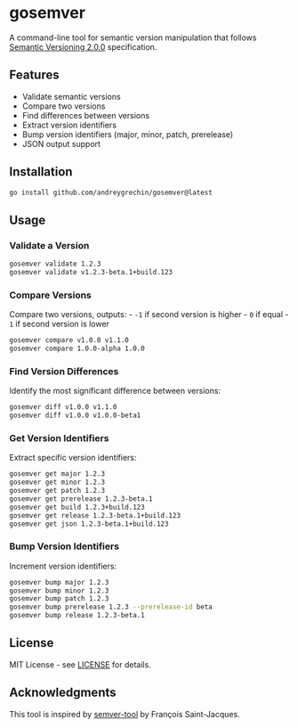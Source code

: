 # gosemver

A command-line tool for semantic version manipulation that follows
[Semantic Versioning 2.0.0](https://semver.org) specification.

## Features

- Validate semantic versions
- Compare two versions
- Find differences between versions
- Extract version identifiers
- Bump version identifiers (major, minor, patch, prerelease)
- JSON output support

## Installation

```bash
go install github.com/andreygrechin/gosemver@latest
```

## Usage

### Validate a Version

```bash
gosemver validate 1.2.3
gosemver validate v1.2.3-beta.1+build.123
```

### Compare Versions

Compare two versions, outputs:
    - `-1` if second version is higher
    - `0` if equal
    - `1` if second version is lower

```bash
gosemver compare v1.0.0 v1.1.0
gosemver compare 1.0.0-alpha 1.0.0
```

### Find Version Differences

Identify the most significant difference between versions:

```bash
gosemver diff v1.0.0 v1.1.0
gosemver diff v1.0.0 v1.0.0-beta1
```

### Get Version Identifiers

Extract specific version identifiers:

```bash
gosemver get major 1.2.3
gosemver get minor 1.2.3
gosemver get patch 1.2.3
gosemver get prerelease 1.2.3-beta.1
gosemver get build 1.2.3+build.123
gosemver get release 1.2.3-beta.1+build.123
gosemver get json 1.2.3-beta.1+build.123
```

### Bump Version Identifiers

Increment version identifiers:

```bash
gosemver bump major 1.2.3
gosemver bump minor 1.2.3
gosemver bump patch 1.2.3
gosemver bump prerelease 1.2.3 --prerelease-id beta
gosemver bump release 1.2.3-beta.1
```

## License

MIT License - see [LICENSE](LICENSE) for details.

## Acknowledgments

This tool is inspired by [semver-tool](https://github.com/fsaintjacques/semver-tool) by François
Saint-Jacques.
